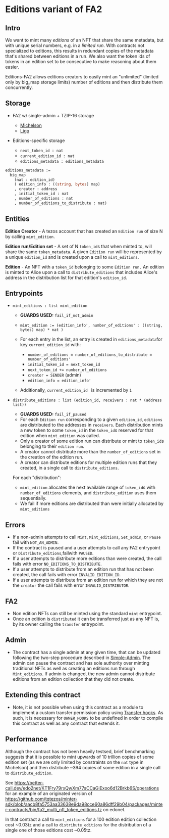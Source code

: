 # Editions variant of FA2

## Intro

We want to mint many _editions_ of an NFT that share the same metadata,
but with unique serial numbers, e.g. in a _limited run_.
With contracts not specialized to editions, this results in redundant copies of the metadata that's shared between editions in a run.
We also want the token ids of tokens in an edition set to be consecutive to make reasoning about them easier. 

Editions-FA2 allows editions creators to easily mint an "unlimited" (limited only by big_map storage limits) number of editions and then distribute them concurrently. 

## Storage

- FA2 w/ single-admin + TZIP-16 storage
  + [Michelson](../../../../bin/fa2_multi_nft_asset.tz)
  + [Ligo](../nft/fa2_multi_nft_asset_simple_admin.mligo)

- Editions-specific storage
  + `next_token_id : nat`
  + `current_edition_id : nat`
  + `editions_metadata : editions_metadata`

```ocaml
editions_metadata :=
  big_map
    (nat : edition_id)
    ( edition_info : ((string, bytes) map)
    , creator : address 
    , initial_token_id : nat
    , number_of_editions : nat
    , number_of_editions_to_distribute : nat)
```

## Entities

**Edition Creator** - A tezos account that has created an `Edition run` of size N by calling `mint_edition`.

**Edition run/Edition set** - A set of N `token_id`s that when minted to, will share the same `token_metadata`. A given `Edition run` will be represented by a unique `edition_id` and is created upon a call to `mint_editions.`

**Edition** - An NFT with a `token_id` belonging to some `Edition run.` An edition is minted to Alice upon a call to `distribute_editions` that includes Alice's address in the distribution list for that edition's `edition_id`. 

## Entrypoints

- `mint_editions : list mint_edition`
  + **GUARDS USED:** `fail_if_not_admin` 
  + `mint_edition := (edition_info', number_of_editions' : ((string, bytes) map) * nat )`
  + For each entry in the list, an entry is created in `editions_metadata`for key `current_edition_id`
    with:
    * `number_of_editions = number_of_editions_to_distribute = number_of_editions'`
    * `initial_token_id = next_token_id`
    * `next_token_id += number_of_editions`
    * `creator = SENDER` (admin)
    * `edition_info = edition_info'`

  + Additionally, `current_edition_id ` is incremented by `1`

- `distribute_editions : list (edition_id, receivers : nat * (address list))`
  + **GUARDS USED:** `fail_if_paused` 
  + For each `Edition run` corresponding to a given `edition_id`, `editions` are distributed to the addresses in `receivers`. Each distribution mints a new token to some `token_id` in the `token_id`s reserved for that edition when `mint_edition` was called.  
  + Only a creator of some edition run can distribute or mint to `token_id`s belonging to their `edition run`.
  + A creator cannot distribute more than the `number_of_editions` set in the creation of the edition run.
  + A creator can distribute editions for multiple edition runs that they created, in a single call to `distribute_editions`. 

  For each "distribution":
    * `mint_edition` allocates the next available range of `token_id`s with `number_of_editions` elements, and `distribute_edition` uses them sequentially.
    * We fail if more editions are distributed than were initially allocated by `mint_editions`

## Errors 
- If a non-admin attempts to call `Mint`, `Mint_editions`, `Set_admin`, or `Pause` fail with `NOT_AN_ADMIN`.
- If the contract is paused and a user attempts to call any FA2 entrypoint or `Distribute_editions`,failwith `PAUSED`. 
- If a user attempts to distribute more editions than were created, the call fails with error `NO_EDITIONS_TO_DISTRIBUTE`. 
- If a user attempts to distribute from an edition run that has not been created, the call fails with error `INVALID_EDITION_ID`.
- If a user attempts to distribute from an edition run for which they are not the `creator` the call fails with error `INVALID_DISTRIBUTOR`.

## FA2 

+ Non edition NFTs can still be minted using the standard `mint` entrypoint.
+ Once an edition is `distributed` it can be transferred just as any NFT is, by its owner calling the `transfer` entrypoint.

## Admin 
+ The contract has a single admin at any given time, that can be updated following the two-step procedure described in [Simple-Admin](../../../fa2_modules/README.md). The admin can pause the contract and has sole authority over minting traditional NFTs as well as creating an editions run through `Mint_editions`. If admin is changed, the new admin cannot distribute editions from an edition collection that they did not create. 

## Extending this contract
+ Note, it is not possible when using this contract as a module to implement a custom transfer permission policy using [Transfer hooks](../../../fa2/fa2_hook.mligo). As such, it is necessary for `OWNER_HOOKS` to be undefined in order to compile this contract as well as any contract that extends it. 

## Performance 
Although the contract has not been heavily testsed, brief benchmarking suggests that it is possible to mint upwards of 10 trillion copies of some edition set (as we are only limited by constraints on the `nat` type in Michelson) and then distribute ~394 copies of some edition in a single call to `distribute_edition`. 

See https://better-call.dev/edo2net/KT1Fry79rxQwXm77sCCaGiExoo6d12Brkb6S/operations for an example of an originated version of https://github.com/tqtezos/minter-sdk/blob/aacb8fa5753aa33638e9da98cce60a86dff29b04/packages/minter-contracts/bin/fa2_multi_nft_token_editions.tz on edonet. 

In that contract a call to `mint_editions` for a 100 edition edition collection cost ~0.03tz and a call to `distribute_editions` for the distribution of a single one of those editions cost ~0.05tz. 


